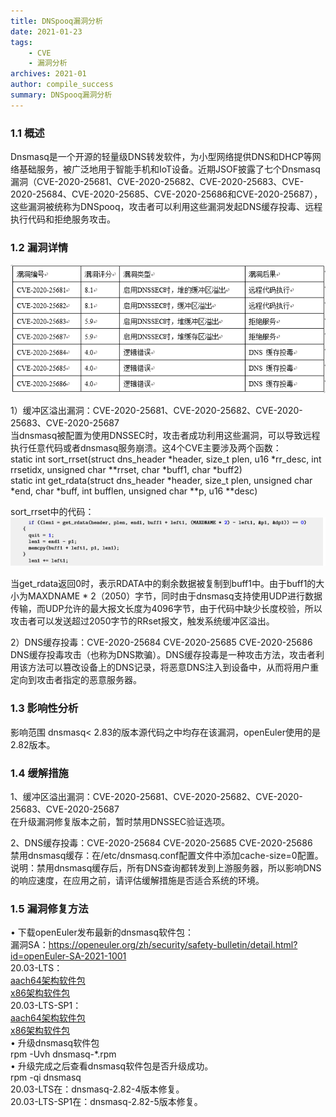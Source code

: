 ```yaml
---
title: DNSpooq漏洞分析
date: 2021-01-23
tags: 
    - CVE
    - 漏洞分析
archives: 2021-01
author: compile_success
summary: DNSpooq漏洞分析
---
```


### 1.1	概述  
Dnsmasq是一个开源的轻量级DNS转发软件，为小型网络提供DNS和DHCP等网络基础服务，被广泛地用于智能手机和IoT设备。近期JSOF披露了七个Dnsmasq漏洞（CVE-2020-25681、CVE-2020-25682、CVE-2020-25683、CVE-2020-25684、CVE-2020-25685、CVE-2020-25686和CVE-2020-25687），这些漏洞被统称为DNSpooq，攻击者可以利用这些漏洞发起DNS缓存投毒、远程执行代码和拒绝服务攻击。

### 1.2	漏洞详情  

<img src="./2021-01-23-images/1.png">

1）缓冲区溢出漏洞：CVE-2020-25681、CVE-2020-25682、CVE-2020-25683、CVE-2020-25687   
当dnsmasq被配置为使用DNSSEC时，攻击者成功利用这些漏洞，可以导致远程执行任意代码或者dnsmasq服务崩溃。这4个CVE主要涉及两个函数：  
static int sort_rrset(struct dns_header *header, size_t plen, u16 *rr_desc, int rrsetidx,
					  unsigned char **rrset, char *buff1, char *buff2)  
static int get_rdata(struct dns_header *header, size_t plen, unsigned char *end, char *buff, int bufflen, unsigned char **p, u16 **desc)

sort_rrset中的代码：  
<img src="./2021-01-23-images/2.png">

 当get_rdata返回0时，表示RDATA中的剩余数据被复制到buff1中。由于buff1的大小为MAXDNAME * 2（2050）字节，同时由于dnsmasq支持使用UDP进行数据传输，而UDP允许的最大报文长度为4096字节，由于代码中缺少长度校验，所以攻击者可以发送超过2050字节的RRset报文，触发系统缓冲区溢出。  

2）DNS缓存投毒：CVE-2020-25684 CVE-2020-25685 CVE-2020-25686  
DNS缓存投毒攻击（也称为DNS欺骗）。DNS缓存投毒是一种攻击方法，攻击者利用该方法可以篡改设备上的DNS记录，将恶意DNS注入到设备中，从而将用户重定向到攻击者指定的恶意服务器。  

### 1.3	影响性分析  

影响范围 dnsmasq< 2.83的版本源代码之中均存在该漏洞，openEuler使用的是2.82版本。 

### 1.4	缓解措施

1、缓冲区溢出漏洞：CVE-2020-25681、CVE-2020-25682、CVE-2020-25683、CVE-2020-25687  
在升级漏洞修复版本之前，暂时禁用DNSSEC验证选项。  

2、DNS缓存投毒：CVE-2020-25684 CVE-2020-25685 CVE-2020-25686  
禁用dnsmasq缓存：在/etc/dnsmasq.conf配置文件中添加cache-size=0配置。
说明：禁用dnsmasq缓存后，所有DNS查询都转发到上游服务器，所以影响DNS的响应速度，在应用之前，请评估缓解措施是否适合系统的环境。  

### 1.5	漏洞修复方法

•	下载openEuler发布最新的dnsmasq软件包：  
	漏洞SA：https://openeuler.org/zh/security/safety-bulletin/detail.html?id=openEuler-SA-2021-1001  
	20.03-LTS：  
		[aach64架构软件包](https://repo.openeuler.org/openEuler-20.03-LTS/update/aarch64/Packages)  
		[x86架构软件包](https://repo.openeuler.org/openEuler-20.03-LTS/update/x86_64/Packages)  
	20.03-LTS-SP1：  
		[aach64架构软件包](https://repo.openeuler.org/openEuler-20.03-LTS-SP1/update/aarch64/Packages/)  
		[x86架构软件包](https://repo.openeuler.org/openEuler-20.03-LTS-SP1/update/x86_64/Packages/)  
•	升级dnsmasq软件包  
	rpm -Uvh dnsmasq-*.rpm  
•	升级完成之后查看dnsmasq软件包是否升级成功。  
	rpm -qi dnsmasq  
	20.03-LTS在：dnsmasq-2.82-4版本修复。  
	20.03-LTS-SP1在：dnsmasq-2.82-5版本修复。  
